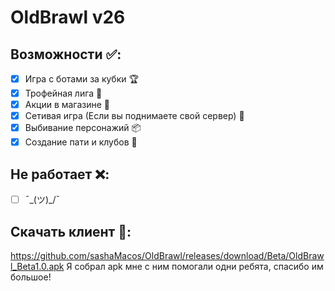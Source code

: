 # OldBrawl v26

## Возможности ✅:
- [x] Игра с ботами за кубки 🏆
- [x] Трофейная лига 💎
- [x] Акции в магазине 🎁
- [x] Сетивая игра (Если вы поднимаете свой сервер) 👥
- [x] Выбивание персонажий 📦
- [x] Создание пати и клубов 👑

## Не работает ❌:
- [ ] ¯\_(ツ)_/¯
   
## Скачать клиент 📱:

https://github.com/sashaMacos/OldBrawl/releases/download/Beta/OldBrawl_Beta1.0.apk Я собрал apk мне с ним помогали одни ребята, спасибо им большое!